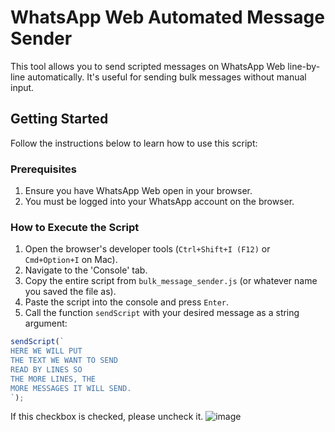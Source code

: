 # WhatsApp Web Automated Message Sender

This tool allows you to send scripted messages on WhatsApp Web line-by-line automatically. It's useful for sending bulk messages without manual input.

## Getting Started

Follow the instructions below to learn how to use this script:

### Prerequisites

1. Ensure you have WhatsApp Web open in your browser.
2. You must be logged into your WhatsApp account on the browser.

### How to Execute the Script

1. Open the browser's developer tools (`Ctrl+Shift+I (F12)` or `Cmd+Option+I` on Mac).
2. Navigate to the 'Console' tab.
3. Copy the entire script from `bulk_message_sender.js` (or whatever name you saved the file as).
4. Paste the script into the console and press `Enter`.
5. Call the function `sendScript` with your desired message as a string argument:

```javascript
sendScript(`
HERE WE WILL PUT
THE TEXT WE WANT TO SEND
READ BY LINES SO
THE MORE LINES, THE
MORE MESSAGES IT WILL SEND.
`);
```

If this checkbox is checked, please uncheck it.
![image](https://github.com/IOxee/WA_Bulk_Messenger/assets/48241519/6abee017-fd52-4173-86ac-42eacf29298e)



